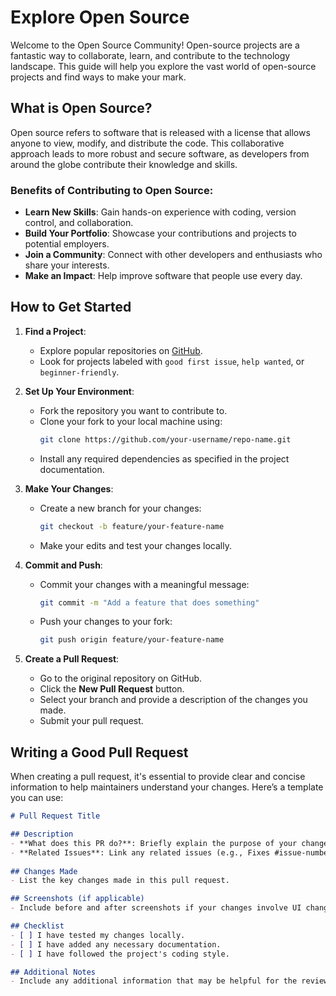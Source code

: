 # Explore Open Source

Welcome to the Open Source Community! Open-source projects are a fantastic way to collaborate, learn, and contribute to the technology landscape. This guide will help you explore the vast world of open-source projects and find ways to make your mark.

## What is Open Source?

Open source refers to software that is released with a license that allows anyone to view, modify, and distribute the code. This collaborative approach leads to more robust and secure software, as developers from around the globe contribute their knowledge and skills.

### Benefits of Contributing to Open Source:
- **Learn New Skills**: Gain hands-on experience with coding, version control, and collaboration.
- **Build Your Portfolio**: Showcase your contributions and projects to potential employers.
- **Join a Community**: Connect with other developers and enthusiasts who share your interests.
- **Make an Impact**: Help improve software that people use every day.

## How to Get Started

1. **Find a Project**:
   - Explore popular repositories on [GitHub](https://github.com/explore).
   - Look for projects labeled with `good first issue`, `help wanted`, or `beginner-friendly`.

2. **Set Up Your Environment**:
   - Fork the repository you want to contribute to.
   - Clone your fork to your local machine using:
     ```bash
     git clone https://github.com/your-username/repo-name.git
     ```
   - Install any required dependencies as specified in the project documentation.

3. **Make Your Changes**:
   - Create a new branch for your changes:
     ```bash
     git checkout -b feature/your-feature-name
     ```
   - Make your edits and test your changes locally.

4. **Commit and Push**:
   - Commit your changes with a meaningful message:
     ```bash
     git commit -m "Add a feature that does something"
     ```
   - Push your changes to your fork:
     ```bash
     git push origin feature/your-feature-name
     ```

5. **Create a Pull Request**:
   - Go to the original repository on GitHub.
   - Click the **New Pull Request** button.
   - Select your branch and provide a description of the changes you made.
   - Submit your pull request.

## Writing a Good Pull Request

When creating a pull request, it's essential to provide clear and concise information to help maintainers understand your changes. Here’s a template you can use:

```markdown
# Pull Request Title

## Description
- **What does this PR do?**: Briefly explain the purpose of your changes.
- **Related Issues**: Link any related issues (e.g., Fixes #issue-number).
  
## Changes Made
- List the key changes made in this pull request.

## Screenshots (if applicable)
- Include before and after screenshots if your changes involve UI changes.

## Checklist
- [ ] I have tested my changes locally.
- [ ] I have added any necessary documentation.
- [ ] I have followed the project's coding style.

## Additional Notes
- Include any additional information that may be helpful for the reviewers.
